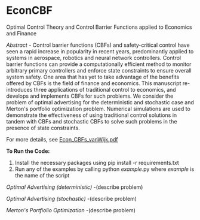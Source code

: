 # EconCBF
Optimal Control Theory and Control Barrier Functions applied to Economics and Finance

_Abstract_ - Control barrier functions (CBFs) and safety-critical control have seen a rapid increase in popularity in recent years, predominantly applied to systems in aerospace, robotics and neural network controllers. Control barrier functions can provide a computationally efficient method to monitor arbitrary primary controllers and enforce state constraints to ensure overall system safety. One area that has yet to take advantage of the benefits offered by CBFs is the field of finance and economics. This manuscript re-introduces three applications of traditional control to economics, and develops and implements CBFs for such problems. We consider the problem of optimal advertising for the deterministic and stochastic case and Merton's portfolio optimization problem. Numerical simulations are used to demonstrate the effectiveness of using traditional control solutions in tandem with CBFs and stochastic CBFs to solve such problems in the presence of state constraints.

For more details, see [Econ_CBFs_vanWijk.pdf](/Econ_CBFs_vanWijk.pdf)


**To Run the Code:**
1) Install the necessary packages using pip install -r requirements.txt
2) Run any of the examples by calling python _example_.py where _example_ is the name of the script

_Optimal Advertising (deterministic)_
-(describe problem)

_Optimal Advertising (stochastic)_
-(describe problem)

_Merton's Portfiolio Optimization_
-(describe problem)
